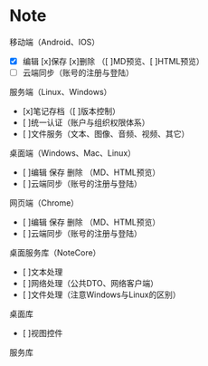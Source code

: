 # Note

移动端（Android、IOS）
-[x] 编辑 [x]保存 [x]删除 （[ ]MD预览、[ ]HTML预览）
- [ ] 云端同步（账号的注册与登陆）

服务端（Linux、Windows）
- [x]笔记存档（[ ]版本控制）
- [ ]统一认证（账户与组织权限体系）
- [ ]文件服务（文本、图像、音频、视频、其它）

桌面端（Windows、Mac、Linux）
- [ ]编辑 保存 删除 （MD、HTML预览）
- [ ]云端同步（账号的注册与登陆）

网页端（Chrome）
- [ ]编辑 保存 删除 （MD、HTML预览）
- [ ]云端同步（账号的注册与登陆）

桌面服务库（NoteCore）
- [ ]文本处理
- [ ]网络处理（公共DTO、网络客户端）
- [ ]文件处理（注意Windows与Linux的区别）

桌面库
- [ ]视图控件

服务库
